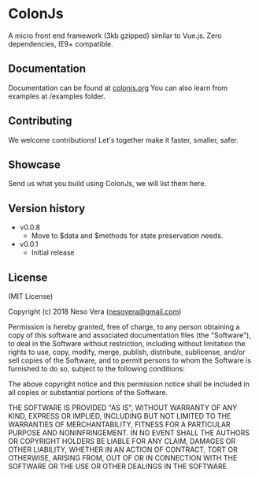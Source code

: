 ColonJs
===========

A micro front end framework (3kb gzipped) similar to Vue.js. Zero dependencies, IE9+ compatible. 

Documentation
------------

Documentation can be found at [colonjs.org](https://colonjs.org)
You can also learn from examples at /examples folder.

Contributing
------------

We welcome contributions! Let's together make it faster, smaller, safer.


Showcase
------------

Send us what you build using ColonJs, we will list them here.


Version history
---------------

* v0.0.8
	- Move to $data and $methods for state preservation needs.
* v0.0.1
	- Initial release


License
-------

(MIT License)

Copyright (c) 2018 Neso Vera (nesovera@gmail.com)

Permission is hereby granted, free of charge, to any person obtaining a copy of this software and associated documentation files (the "Software"), to deal in the Software without restriction, including without limitation the rights to use, copy, modify, merge, publish, distribute, sublicense, and/or sell copies of the Software, and to permit persons to whom the Software is furnished to do so, subject to the following conditions:

The above copyright notice and this permission notice shall be included in all copies or substantial portions of the Software.

THE SOFTWARE IS PROVIDED "AS IS", WITHOUT WARRANTY OF ANY KIND, EXPRESS OR IMPLIED, INCLUDING BUT NOT LIMITED TO THE WARRANTIES OF MERCHANTABILITY, FITNESS FOR A PARTICULAR PURPOSE AND NONINFRINGEMENT. IN NO EVENT SHALL THE AUTHORS OR COPYRIGHT HOLDERS BE LIABLE FOR ANY CLAIM, DAMAGES OR OTHER LIABILITY, WHETHER IN AN ACTION OF CONTRACT, TORT OR OTHERWISE, ARISING FROM, OUT OF OR IN CONNECTION WITH THE SOFTWARE OR THE USE OR OTHER DEALINGS IN THE SOFTWARE.